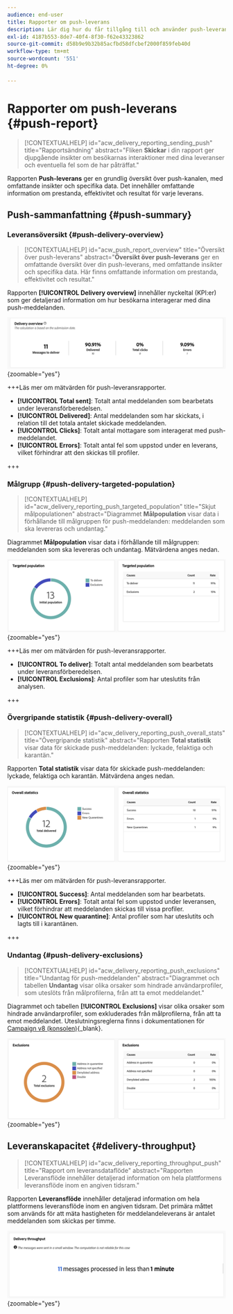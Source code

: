 ```yaml
---
audience: end-user
title: Rapporter om push-leverans
description: Lär dig hur du får tillgång till och använder push-leveransrapporter
exl-id: 4187b553-8de7-40f4-8f30-f62e43323862
source-git-commit: d58b9e9b32b85acfbd58dfcbef2000f859feb40d
workflow-type: tm+mt
source-wordcount: '551'
ht-degree: 0%

---
```


# Rapporter om push-leverans {#push-report}

>[!CONTEXTUALHELP]
>id="acw_delivery_reporting_sending_push"
>title="Rapportsändning"
>abstract="Fliken **Skickar** i din rapport ger djupgående insikter om besökarnas interaktioner med dina leveranser och eventuella fel som de har påträffat."

Rapporten **Push-leverans** ger en grundlig översikt över push-kanalen, med omfattande insikter och specifika data. Det innehåller omfattande information om prestanda, effektivitet och resultat för varje leverans.

## Push-sammanfattning {#push-summary}

### Leveransöversikt {#push-delivery-overview}

>[!CONTEXTUALHELP]
>id="acw_push_report_overview"
>title="Översikt över push-leverans"
>abstract="**Översikt över push-leverans** ger en omfattande översikt över din push-leverans, med omfattande insikter och specifika data. Här finns omfattande information om prestanda, effektivitet och resultat."

Rapporten **[!UICONTROL Delivery overview]** innehåller nyckeltal (KPI:er) som ger detaljerad information om hur besökarna interagerar med dina push-meddelanden.

![Den här skärmbilden visar översiktsrapporten Leverans, som innehåller nyckeltal om besökares engagemang med push-meddelanden.](assets/reporting_push_3.png){zoomable="yes"}

+++Läs mer om mätvärden för push-leveransrapporter.

* **[!UICONTROL Total sent]**: Totalt antal meddelanden som bearbetats under leveransförberedelsen.
* **[!UICONTROL Delivered]**: Antal meddelanden som har skickats, i relation till det totala antalet skickade meddelanden.
* **[!UICONTROL Clicks]**: Totalt antal mottagare som interagerat med push-meddelandet.
* **[!UICONTROL Errors]**: Totalt antal fel som uppstod under en leverans, vilket förhindrar att den skickas till profiler.

+++

### Målgrupp {#push-delivery-targeted-population}

>[!CONTEXTUALHELP]
>id="acw_delivery_reporting_push_targeted_population"
>title="Skjut målpopulationen"
>abstract="Diagrammet **Målpopulation** visar data i förhållande till målgruppen för push-meddelanden: meddelanden som ska levereras och undantag."

Diagrammet **Målpopulation** visar data i förhållande till målgruppen: meddelanden som ska levereras och undantag. Mätvärdena anges nedan.

![Den här skärmbilden visar målpopulationsdiagrammet och måltabellen, som visar data om meddelanden som ska levereras och undantag.](assets/reporting_push_4.png){zoomable="yes"}

+++Läs mer om mätvärden för push-leveransrapporter.

* **[!UICONTROL To deliver]**: Totalt antal meddelanden som bearbetats under leveransförberedelsen.
* **[!UICONTROL Exclusions]**: Antal profiler som har uteslutits från analysen.

+++

### Övergripande statistik {#push-delivery-overall}

>[!CONTEXTUALHELP]
>id="acw_delivery_reporting_push_overall_stats"
>title="Övergripande statistik"
>abstract="Rapporten **Total statistik** visar data för skickade push-meddelanden: lyckade, felaktiga och karantän."

Rapporten **Total statistik** visar data för skickade push-meddelanden: lyckade, felaktiga och karantän. Mätvärdena anges nedan.

![I den här skärmbilden visas rapporten för övergripande statistik som visar data om lyckade åtgärder, fel och karantän för skickade push-meddelanden.](assets/reporting_push_5.png){zoomable="yes"}

+++Läs mer om mätvärden för push-leveransrapporter.

* **[!UICONTROL Success]**: Antal meddelanden som har bearbetats.
* **[!UICONTROL Errors]**: Totalt antal fel som uppstod under leveransen, vilket förhindrar att meddelanden skickas till vissa profiler.
* **[!UICONTROL New quarantine]**: Antal profiler som har uteslutits och lagts till i karantänen.

+++

### Undantag {#push-delivery-exclusions}

>[!CONTEXTUALHELP]
>id="acw_delivery_reporting_push_exclusions"
>title="Undantag för push-meddelanden"
>abstract="Diagrammet och tabellen **Undantag** visar olika orsaker som hindrade användarprofiler, som uteslöts från målprofilerna, från att ta emot meddelandet."

Diagrammet och tabellen **[!UICONTROL Exclusions]** visar olika orsaker som hindrade användarprofiler, som exkluderades från målprofilerna, från att ta emot meddelandet. Uteslutningsreglerna finns i dokumentationen för [Campaign v8 (konsolen)](https://experienceleague.adobe.com/docs/campaign/campaign-v8/send/failures/delivery-failures.html?lang=sv-SE#push-error-types){_blank}.

![Den här skärmbilden visar diagrammet och tabellen Exceptions, som visar orsaker som förhindrar att exkluderade användarprofiler tar emot meddelanden.](assets/reporting_push_6.png){zoomable="yes"}

## Leveranskapacitet {#delivery-throughput}

>[!CONTEXTUALHELP]
>id="acw_delivery_reporting_throughput_push"
>title="Rapport om leveransdataflöde"
>abstract="Rapporten Leveransflöde innehåller detaljerad information om hela plattformens leveransflöde inom en angiven tidsram."

Rapporten **Leveransflöde** innehåller detaljerad information om hela plattformens leveransflöde inom en angiven tidsram. Det primära måttet som används för att mäta hastigheten för meddelandeleverans är antalet meddelanden som skickas per timme.

![På den här skärmbilden visas leveransdataflödesrapporten, som innehåller information om plattformens leveranshastighet för meddelanden inom en angiven tidsram.](assets/reporting_push_2.png){zoomable="yes"}